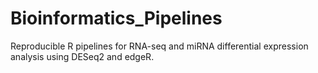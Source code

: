 # Bioinformatics_Pipelines
Reproducible R pipelines for RNA-seq and miRNA differential expression analysis using DESeq2 and edgeR.
